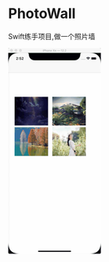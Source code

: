 # PhotoWall
Swift练手项目,做一个照片墙

![Image](https://github.com/guochaoshun/PhotoWall/blob/master/QQ20190529-145315.gif)

